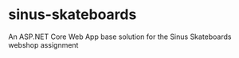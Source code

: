 # sinus-skateboards

An ASP.NET Core Web App base solution for the Sinus Skateboards webshop assignment

